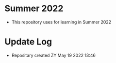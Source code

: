 # Summer 2022

- This repository uses for learning in Summer 2022

# Update Log

- Repositary created ZY May 19 2022 13:46